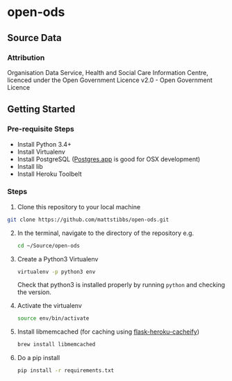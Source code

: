 # open-ods

## Source Data
### Attribution
Organisation Data Service, Health and Social Care Information Centre, licenced under the Open Government Licence v2.0  - Open Government Licence

## Getting Started

### Pre-requisite Steps
* Install Python 3.4+
* Install Virtualenv
* Install PostgreSQL ([Postgres.app](http://postgresapp.com) is good for OSX development)
* Install lib
* Install Heroku Toolbelt

### Steps
1. Clone this repository to your local machine

  ```bash
  git clone https://github.com/mattstibbs/open-ods.git
  ```

2. In the terminal, navigate to the directory of the repository e.g.

    ```bash
    cd ~/Source/open-ods
    ```

3. Create a Python3 Virtualenv

    ```bash
    virtualenv -p python3 env
    ```

    Check that python3 is installed properly by running `python` and checking the version.

4. Activate the virtualenv

    ```bash
    source env/bin/activate
    ```

5. Install libmemcached (for caching using [flask-heroku-cacheify](http://rdegges.github.io/flask-heroku-cacheify/))

    ```bash
    brew install libmemcached
    ```

6. Do a pip install

    ```bash
    pip install -r requirements.txt
    ```
